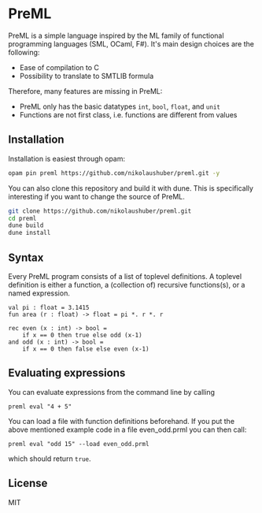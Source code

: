 # PreML 

PreML is a simple language inspired by the ML family of functional programming languages (SML, OCaml, F#). It's main design choices are the following: 

- Ease of compilation to C 
- Possibility to translate to SMTLIB formula 

Therefore, many features are missing in PreML: 

- PreML only has the basic datatypes `int`, `bool`, `float`, and `unit` 
- Functions are not first class, i.e. functions are different from values 

## Installation 

Installation is easiest through opam: 

```bash
opam pin preml https://github.com/nikolaushuber/preml.git -y 
```

You can also clone this repository and build it with dune. This is specifically interesting if you want to change the source of PreML. 

```bash
git clone https://github.com/nikolaushuber/preml.git 
cd preml 
dune build 
dune install 
```

## Syntax 

Every PreML program consists of a list of toplevel definitions. A toplevel definition is either a function, a (collection of) recursive functions(s), or a named expression. 

```
val pi : float = 3.1415 
fun area (r : float) -> float = pi *. r *. r 

rec even (x : int) -> bool = 
    if x == 0 then true else odd (x-1) 
and odd (x : int) -> bool = 
    if x == 0 then false else even (x-1) 
```

## Evaluating expressions 

You can evaluate expressions from the command line by calling 

``` 
preml eval "4 + 5" 
``` 

You can load a file with function definitions beforehand. If you put the above mentioned example code in a file even_odd.prml you can then call: 

``` 
preml eval "odd 15" --load even_odd.prml 
``` 

which should return `true`. 

## License 

MIT
